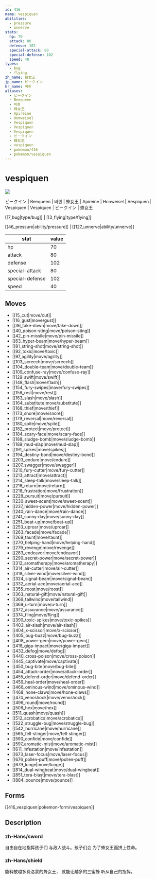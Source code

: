 ```yaml
---
id: 416
name: vespiquen
abilities:
  - pressure
  - unnerve
stats:
  hp: 70
  attack: 80
  defense: 102
  special-attack: 80
  special-defense: 102
  speed: 40
types:
  - bug
  - flying
zh_name: 蜂女王
jp_name: ビークイン
kr_name: 비퀸
aliases:
  - ビークイン
  - Beequeen
  - 비퀸
  - 蜂女王
  - Apireine
  - Honweisel
  - Vespiquen
  - Vespiquen
  - Vespiquen
  - ビークイン
  - 蜂女王
  - vespiquen
  - pokemon/416
  - pokemon/vespiquen
---
```

# vespiquen

![](https://raw.githubusercontent.com/PokeAPI/sprites/master/sprites/pokemon/416.png)

ビークイン | Beequeen | 비퀸 | 蜂女王 | Apireine | Honweisel | Vespiquen | Vespiquen | Vespiquen | ビークイン | 蜂女王

[[7_bug|type/bug]] | [[3_flying|type/flying]]

[[46_pressure|ability/pressure]] | [[127_unnerve|ability/unnerve]]

|stat|value|
|---|---|
|hp|70|
|attack|80|
|defense|102|
|special-attack|80|
|special-defense|102|
|speed|40|


## Moves

- [[15_cut|move/cut]]
- [[16_gust|move/gust]]
- [[36_take-down|move/take-down]]
- [[40_poison-sting|move/poison-sting]]
- [[42_pin-missile|move/pin-missile]]
- [[63_hyper-beam|move/hyper-beam]]
- [[81_string-shot|move/string-shot]]
- [[92_toxic|move/toxic]]
- [[97_agility|move/agility]]
- [[103_screech|move/screech]]
- [[104_double-team|move/double-team]]
- [[109_confuse-ray|move/confuse-ray]]
- [[129_swift|move/swift]]
- [[148_flash|move/flash]]
- [[154_fury-swipes|move/fury-swipes]]
- [[156_rest|move/rest]]
- [[163_slash|move/slash]]
- [[164_substitute|move/substitute]]
- [[168_thief|move/thief]]
- [[173_snore|move/snore]]
- [[179_reversal|move/reversal]]
- [[180_spite|move/spite]]
- [[182_protect|move/protect]]
- [[184_scary-face|move/scary-face]]
- [[188_sludge-bomb|move/sludge-bomb]]
- [[189_mud-slap|move/mud-slap]]
- [[191_spikes|move/spikes]]
- [[194_destiny-bond|move/destiny-bond]]
- [[203_endure|move/endure]]
- [[207_swagger|move/swagger]]
- [[210_fury-cutter|move/fury-cutter]]
- [[213_attract|move/attract]]
- [[214_sleep-talk|move/sleep-talk]]
- [[216_return|move/return]]
- [[218_frustration|move/frustration]]
- [[228_pursuit|move/pursuit]]
- [[230_sweet-scent|move/sweet-scent]]
- [[237_hidden-power|move/hidden-power]]
- [[240_rain-dance|move/rain-dance]]
- [[241_sunny-day|move/sunny-day]]
- [[251_beat-up|move/beat-up]]
- [[253_uproar|move/uproar]]
- [[263_facade|move/facade]]
- [[269_taunt|move/taunt]]
- [[270_helping-hand|move/helping-hand]]
- [[279_revenge|move/revenge]]
- [[283_endeavor|move/endeavor]]
- [[290_secret-power|move/secret-power]]
- [[312_aromatherapy|move/aromatherapy]]
- [[314_air-cutter|move/air-cutter]]
- [[318_silver-wind|move/silver-wind]]
- [[324_signal-beam|move/signal-beam]]
- [[332_aerial-ace|move/aerial-ace]]
- [[355_roost|move/roost]]
- [[363_natural-gift|move/natural-gift]]
- [[366_tailwind|move/tailwind]]
- [[369_u-turn|move/u-turn]]
- [[372_assurance|move/assurance]]
- [[374_fling|move/fling]]
- [[390_toxic-spikes|move/toxic-spikes]]
- [[403_air-slash|move/air-slash]]
- [[404_x-scissor|move/x-scissor]]
- [[405_bug-buzz|move/bug-buzz]]
- [[408_power-gem|move/power-gem]]
- [[416_giga-impact|move/giga-impact]]
- [[432_defog|move/defog]]
- [[440_cross-poison|move/cross-poison]]
- [[445_captivate|move/captivate]]
- [[450_bug-bite|move/bug-bite]]
- [[454_attack-order|move/attack-order]]
- [[455_defend-order|move/defend-order]]
- [[456_heal-order|move/heal-order]]
- [[466_ominous-wind|move/ominous-wind]]
- [[468_hone-claws|move/hone-claws]]
- [[474_venoshock|move/venoshock]]
- [[496_round|move/round]]
- [[506_hex|move/hex]]
- [[511_quash|move/quash]]
- [[512_acrobatics|move/acrobatics]]
- [[522_struggle-bug|move/struggle-bug]]
- [[542_hurricane|move/hurricane]]
- [[565_fell-stinger|move/fell-stinger]]
- [[590_confide|move/confide]]
- [[597_aromatic-mist|move/aromatic-mist]]
- [[611_infestation|move/infestation]]
- [[673_laser-focus|move/laser-focus]]
- [[676_pollen-puff|move/pollen-puff]]
- [[679_lunge|move/lunge]]
- [[814_dual-wingbeat|move/dual-wingbeat]]
- [[851_tera-blast|move/tera-blast]]
- [[884_pounce|move/pounce]]

## Forms



[[416_vespiquen|pokemon-form/vespiquen]]

## Description

### zh-Hans/sword

自由自在地指挥孩子们
与敌人战斗。孩子们会
为了蜂女王而拼上性命。

### zh-Hans/shield

能释放越多费洛蒙的蜂女王，
就能让越多的三蜜蜂
听从自己的指挥。

